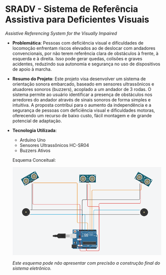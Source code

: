# **SRADV - Sistema de Referência Assistiva para Deficientes Visuais**
*Assistive Referencing System for the Visually Impaired*

- **Problemática**:
  Pessoas com deficiência visual e dificuldades de locomoção enfrentam riscos elevados ao de deslocar com andadores convencionais, por não terem referência clara   de obstáculos à frente, à esquerda e à direita. Isso pode gerar quedas, colisões e graves acidentes, reduzindo sua autonomia e segurança no uso de dispositivos de apoio à marcha.

- **Resumo do Projeto**:
  Este projeto visa desenvolver um sistema de orientação sonora embarcado, baseado em sensores ultrassônicos e atuadores sonoros (buzzers), acoplado a um andador de 3 rodas. O sistema permite ao usuário identificar a presença de obstáculos nos arredores do andador através de sinais sonoros de forma simples e intuitiva.
  A proposta contribui para o aumento da independência e a segurança de pessoas com deficiência visual e dificuldades motoras, oferecendo um recurso de baixo custo, fácil montagem e de grande potencial de adaptação.

- **Tecnologia Utilizada**:
  - Arduino Uno
  - Sensores Ultrassônicos HC-SR04
  - Buzzers Ativos

  Esquema Conceitual:
  
  <img src="./sketch conceitual.png" width="600px">
  
  *Este esquema pode não apresentar com precisão a construção final do sistema eletrônico.*
  


